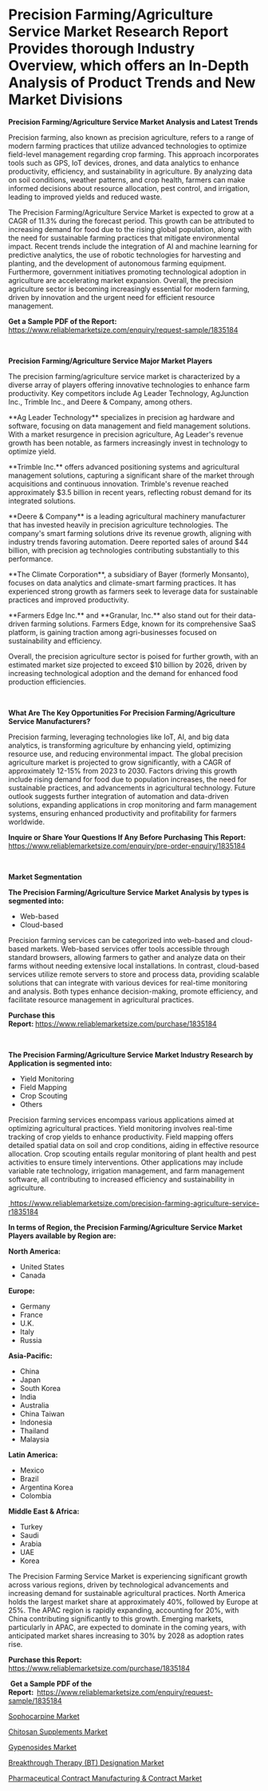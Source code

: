 <p><h1>Precision Farming/Agriculture Service Market Research Report Provides thorough Industry Overview, which offers an In-Depth Analysis of Product Trends and New Market Divisions</h1></p><p><strong>Precision Farming/Agriculture Service Market Analysis and Latest Trends</strong></p>
<p><p>Precision farming, also known as precision agriculture, refers to a range of modern farming practices that utilize advanced technologies to optimize field-level management regarding crop farming. This approach incorporates tools such as GPS, IoT devices, drones, and data analytics to enhance productivity, efficiency, and sustainability in agriculture. By analyzing data on soil conditions, weather patterns, and crop health, farmers can make informed decisions about resource allocation, pest control, and irrigation, leading to improved yields and reduced waste.</p><p>The Precision Farming/Agriculture Service Market is expected to grow at a CAGR of 11.3% during the forecast period. This growth can be attributed to increasing demand for food due to the rising global population, along with the need for sustainable farming practices that mitigate environmental impact. Recent trends include the integration of AI and machine learning for predictive analytics, the use of robotic technologies for harvesting and planting, and the development of autonomous farming equipment. Furthermore, government initiatives promoting technological adoption in agriculture are accelerating market expansion. Overall, the precision agriculture sector is becoming increasingly essential for modern farming, driven by innovation and the urgent need for efficient resource management.</p></p>
<p><strong>Get a Sample PDF of the Report:&nbsp;</strong> <a href="https://www.reliablemarketsize.com/enquiry/request-sample/1835184?utm_campaign=1413&utm_medium=2&utm_source=Github&utm_content=ia&utm_term=16102024&utm_id=precision-farmingagriculture-service">https://www.reliablemarketsize.com/enquiry/request-sample/1835184</a></p>
<p>&nbsp;</p>
<p><strong>Precision Farming/Agriculture Service Major Market Players</strong></p>
<p><p>The precision farming/agriculture service market is characterized by a diverse array of players offering innovative technologies to enhance farm productivity. Key competitors include Ag Leader Technology, AgJunction Inc., Trimble Inc., and Deere & Company, among others.</p><p>**Ag Leader Technology** specializes in precision ag hardware and software, focusing on data management and field management solutions. With a market resurgence in precision agriculture, Ag Leader's revenue growth has been notable, as farmers increasingly invest in technology to optimize yield.</p><p>**Trimble Inc.** offers advanced positioning systems and agricultural management solutions, capturing a significant share of the market through acquisitions and continuous innovation. Trimble's revenue reached approximately $3.5 billion in recent years, reflecting robust demand for its integrated solutions.</p><p>**Deere & Company** is a leading agricultural machinery manufacturer that has invested heavily in precision agriculture technologies. The company's smart farming solutions drive its revenue growth, aligning with industry trends favoring automation. Deere reported sales of around $44 billion, with precision ag technologies contributing substantially to this performance. </p><p>**The Climate Corporation**, a subsidiary of Bayer (formerly Monsanto), focuses on data analytics and climate-smart farming practices. It has experienced strong growth as farmers seek to leverage data for sustainable practices and improved productivity.</p><p>**Farmers Edge Inc.** and **Granular, Inc.** also stand out for their data-driven farming solutions. Farmers Edge, known for its comprehensive SaaS platform, is gaining traction among agri-businesses focused on sustainability and efficiency. </p><p>Overall, the precision agriculture sector is poised for further growth, with an estimated market size projected to exceed $10 billion by 2026, driven by increasing technological adoption and the demand for enhanced food production efficiencies.</p></p>
<p>&nbsp;</p>
<p><strong>What Are The Key Opportunities For Precision Farming/Agriculture Service Manufacturers?</strong></p>
<p><p>Precision farming, leveraging technologies like IoT, AI, and big data analytics, is transforming agriculture by enhancing yield, optimizing resource use, and reducing environmental impact. The global precision agriculture market is projected to grow significantly, with a CAGR of approximately 12-15% from 2023 to 2030. Factors driving this growth include rising demand for food due to population increases, the need for sustainable practices, and advancements in agricultural technology. Future outlook suggests further integration of automation and data-driven solutions, expanding applications in crop monitoring and farm management systems, ensuring enhanced productivity and profitability for farmers worldwide.</p></p>
<p><strong>Inquire or Share Your Questions If Any Before Purchasing This Report:</strong> <a href="https://www.reliablemarketsize.com/enquiry/pre-order-enquiry/1835184?utm_campaign=1413&utm_medium=2&utm_source=Github&utm_content=ia&utm_term=16102024&utm_id=precision-farmingagriculture-service">https://www.reliablemarketsize.com/enquiry/pre-order-enquiry/1835184</a></p>
<p>&nbsp;</p>
<p><strong>Market Segmentation</strong></p>
<p><strong>The Precision Farming/Agriculture Service Market Analysis by types is segmented into:</strong></p>
<p><ul><li>Web-based</li><li>Cloud-based</li></ul></p>
<p><p>Precision farming services can be categorized into web-based and cloud-based markets. Web-based services offer tools accessible through standard browsers, allowing farmers to gather and analyze data on their farms without needing extensive local installations. In contrast, cloud-based services utilize remote servers to store and process data, providing scalable solutions that can integrate with various devices for real-time monitoring and analysis. Both types enhance decision-making, promote efficiency, and facilitate resource management in agricultural practices.</p></p>
<p><strong>Purchase this Report:&nbsp;</strong><a href="https://www.reliablemarketsize.com/purchase/1835184?utm_campaign=1413&utm_medium=2&utm_source=Github&utm_content=ia&utm_term=16102024&utm_id=precision-farmingagriculture-service">https://www.reliablemarketsize.com/purchase/1835184</a></p>
<p>&nbsp;</p>
<p><strong>The Precision Farming/Agriculture Service Market Industry Research by Application is segmented into:</strong></p>
<p><ul><li>Yield Monitoring</li><li>Field Mapping</li><li>Crop Scouting</li><li>Others</li></ul></p>
<p><p>Precision farming services encompass various applications aimed at optimizing agricultural practices. Yield monitoring involves real-time tracking of crop yields to enhance productivity. Field mapping offers detailed spatial data on soil and crop conditions, aiding in effective resource allocation. Crop scouting entails regular monitoring of plant health and pest activities to ensure timely interventions. Other applications may include variable rate technology, irrigation management, and farm management software, all contributing to increased efficiency and sustainability in agriculture.</p></p>
<p><a href="https://www.reliablemarketsize.com/precision-farming-agriculture-service-r1835184?utm_campaign=1413&utm_medium=2&utm_source=Github&utm_content=ia&utm_term=16102024&utm_id=precision-farmingagriculture-service">&nbsp;https://www.reliablemarketsize.com/precision-farming-agriculture-service-r1835184</a></p>
<p><strong>In terms of Region, the Precision Farming/Agriculture Service Market Players available by Region are:</strong></p>
<p>
    <p> <strong> North America: </strong>
        <ul>
            <li>United States</li>
            <li>Canada</li>
        </ul>
        </p> 
    <p> <strong> Europe: </strong>
        <ul>
            <li>Germany</li>
            <li>France</li>
            <li>U.K.</li>
            <li>Italy</li>
            <li>Russia</li>
        </ul>
        </p> 
    <p> <strong> Asia-Pacific: </strong>
        <ul>
            <li>China</li>
            <li>Japan</li>
            <li>South Korea</li>
            <li>India</li>
            <li>Australia</li>
            <li>China Taiwan</li>
            <li>Indonesia</li>
            <li>Thailand</li>
            <li>Malaysia</li>
        </ul>
        </p> 
    <p> <strong> Latin America: </strong>
        <ul>
            <li>Mexico</li>
            <li>Brazil</li>
            <li>Argentina Korea</li>
            <li>Colombia</li>
        </ul>
        </p> 
    <p> <strong> Middle East & Africa: </strong>
        <ul>
            <li>Turkey</li>
            <li>Saudi</li>
            <li>Arabia</li>
            <li>UAE</li>
            <li>Korea</li>
        </ul>
    </p>
    </p>
<p><p>The Precision Farming Service Market is experiencing significant growth across various regions, driven by technological advancements and increasing demand for sustainable agricultural practices. North America holds the largest market share at approximately 40%, followed by Europe at 25%. The APAC region is rapidly expanding, accounting for 20%, with China contributing significantly to this growth. Emerging markets, particularly in APAC, are expected to dominate in the coming years, with anticipated market shares increasing to 30% by 2028 as adoption rates rise.</p></p>
<p><strong>Purchase this Report: </strong><a href="https://www.reliablemarketsize.com/purchase/1835184?utm_campaign=1413&utm_medium=2&utm_source=Github&utm_content=ia&utm_term=16102024&utm_id=precision-farmingagriculture-service">https://www.reliablemarketsize.com/purchase/1835184</a></p>
<p>&nbsp;<strong>Get a Sample PDF of the Report:&nbsp;&nbsp;</strong><a href="https://www.reliablemarketsize.com/enquiry/request-sample/1835184?utm_campaign=1413&utm_medium=2&utm_source=Github&utm_content=ia&utm_term=16102024&utm_id=precision-farmingagriculture-service">https://www.reliablemarketsize.com/enquiry/request-sample/1835184</a></p>
<p><strong></strong></p>
<p><p><a href="https://www.linkedin.com/pulse/sophocarpine-market-global-regional-analysis-2024-2031-ckrjf?utm_campaign=1413&utm_medium=2&utm_source=Github&utm_content=ia&utm_term=16102024&utm_id=precision-farmingagriculture-service">Sophocarpine Market</a></p><p><a href="https://www.linkedin.com/pulse/insights-chitosan-supplements-market-size-which-expanding-bdx1f?utm_campaign=1413&utm_medium=2&utm_source=Github&utm_content=ia&utm_term=16102024&utm_id=precision-farmingagriculture-service">Chitosan Supplements Market</a></p><p><a href="https://www.linkedin.com/pulse/gypenosides-market-share-size-trends-industry-analysis-report-cxmzf?utm_campaign=1413&utm_medium=2&utm_source=Github&utm_content=ia&utm_term=16102024&utm_id=precision-farmingagriculture-service">Gypenosides Market</a></p><p><a href="https://github.com/kenyettavcl/Market-Research-Report-List-1/blob/main/breakthrough-therapy-bt-designation-market.md?utm_campaign=1413&utm_medium=2&utm_source=Github&utm_content=ia&utm_term=16102024&utm_id=precision-farmingagriculture-service">Breakthrough Therapy (BT) Designation Market</a></p><p><a href="https://github.com/graciah1naze/Market-Research-Report-List-1/blob/main/pharmaceutical-contract-manufacturing-contract-market.md?utm_campaign=1413&utm_medium=2&utm_source=Github&utm_content=ia&utm_term=16102024&utm_id=precision-farmingagriculture-service">Pharmaceutical Contract Manufacturing & Contract Market</a></p></p>